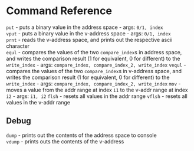 # Command Reference
`put` - puts a binary value in the address space - args: `0/1, index`  
`vput` - puts a binary value in the v-address space - args: `0/1, index`  
`prnt` - reads the v-address space, and prints out the respective ascii character  
`equl` - compares the values of the two `compare_index`s in address space, and writes the comparison result (1 for equivalent, 0 for different) to the `write_index` - args: `compare_index, compare_index_2, write_index`
`vequl` - compares the values of the two `compare_index`s in v-address space, and writes the comparison result (1 for equivalent, 0 for different) to the `write_index` - args: `compare_index, compare_index_2, write_index`
`mov` - moves a value from the addr range at index `i1` to the v-addr range at index `i2` - args: `i1, i2`
`flsh` - resets all values in the addr range
`vflsh` - resets all values in the v-addr range

## Debug
`dump` - prints out the contents of the address space to console  
`vdump` - prints outs the contents of the v-address
